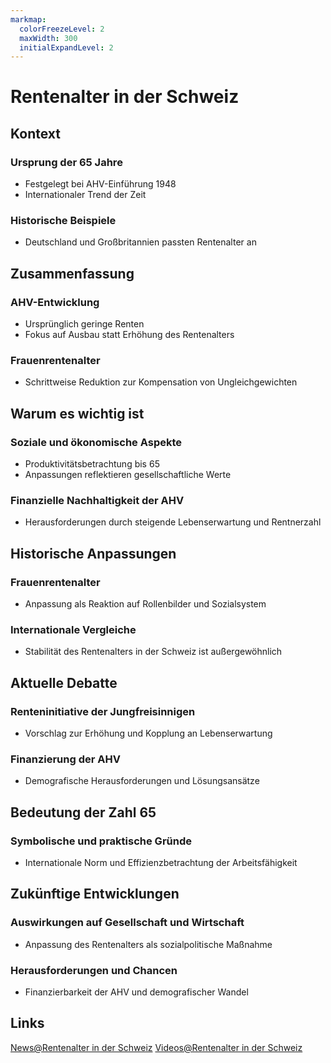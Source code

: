 ```yaml
---
markmap:
  colorFreezeLevel: 2
  maxWidth: 300
  initialExpandLevel: 2
---
```


# Rentenalter in der Schweiz
## Kontext
### Ursprung der 65 Jahre
- Festgelegt bei AHV-Einführung 1948
- Internationaler Trend der Zeit
### Historische Beispiele
- Deutschland und Großbritannien passten Rentenalter an

## Zusammenfassung
### AHV-Entwicklung
- Ursprünglich geringe Renten
- Fokus auf Ausbau statt Erhöhung des Rentenalters
### Frauenrentenalter
- Schrittweise Reduktion zur Kompensation von Ungleichgewichten

## Warum es wichtig ist
### Soziale und ökonomische Aspekte
- Produktivitätsbetrachtung bis 65
- Anpassungen reflektieren gesellschaftliche Werte
### Finanzielle Nachhaltigkeit der AHV
- Herausforderungen durch steigende Lebenserwartung und Rentnerzahl

## Historische Anpassungen
### Frauenrentenalter
- Anpassung als Reaktion auf Rollenbilder und Sozialsystem
### Internationale Vergleiche
- Stabilität des Rentenalters in der Schweiz ist außergewöhnlich

## Aktuelle Debatte
### Renteninitiative der Jungfreisinnigen
- Vorschlag zur Erhöhung und Kopplung an Lebenserwartung
### Finanzierung der AHV
- Demografische Herausforderungen und Lösungsansätze

## Bedeutung der Zahl 65
### Symbolische und praktische Gründe
- Internationale Norm und Effizienzbetrachtung der Arbeitsfähigkeit

## Zukünftige Entwicklungen
### Auswirkungen auf Gesellschaft und Wirtschaft
- Anpassung des Rentenalters als sozialpolitische Maßnahme
### Herausforderungen und Chancen
- Finanzierbarkeit der AHV und demografischer Wandel

## Links
[News@Rentenalter in der Schweiz](https://www.google.ch/search?q=Rentenalter+in+der+Schweiz&tbm=nws)
[Videos@Rentenalter in der Schweiz](https://www.google.ch/search?q=Rentenalter+in+der+Schweiz&tbm=vid)
